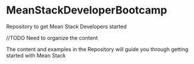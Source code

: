 MeanStackDeveloperBootcamp
==========================

Repository to get Mean Stack Developers started


//TODO Need to organize the content 

The content and examples in the Repository will guide you through getting started with Mean Stack
